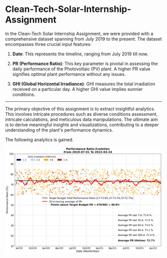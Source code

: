 # Clean-Tech-Solar-Internship-Assignment

In the Clean-Tech Solar Internship Assignment, we were provided with a comprehensive dataset spanning from July 2019 to the present. The dataset encompasses three crucial input features:

1. **Date**: This represents the timeline, ranging from July 2019 till now.

2. **PR (Performance Ratio)**: This key parameter is pivotal in assessing the daily performance of the Photovoltaic (PV) plant. A higher PR value signifies optimal plant performance without any issues.

3. **GHI (Global Horizontal Irradiance)**: GHI measures the total irradiation received on a particular day. A higher GHI value implies sunnier conditions.

-----------------------------------------------------------------------------------------------------------------------------------------------------------------------------

The primary objective of this assignment is to extract insightful analytics. This involves intricate procedures such as diverse conditions assessment, intricate calculations, and meticulous data manipulations. The ultimate aim is to derive meaningful insights and visualizations, contributing to a deeper understanding of the plant's performance dynamics.

The following analytics is gained.

![Result](Graph_Result-1.png)

